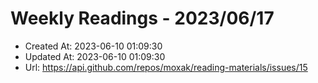 # Weekly Readings - 2023/06/17

- Created At: 2023-06-10 01:09:30
- Updated At: 2023-06-10 01:09:30
- Url: https://api.github.com/repos/moxak/reading-materials/issues/15

